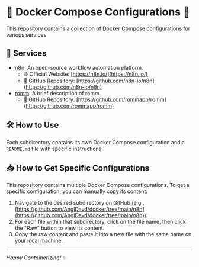 # 🐳 Docker Compose Configurations 🐳

This repository contains a collection of Docker Compose configurations for various services.

## 🚀 Services

- [n8n](./n8n/README.md): An open-source workflow automation platform.
  - 🌐 Official Website: [https://n8n.io/](https://n8n.io/)
  - 🐙 GitHub Repository: [https://github.com/n8n-io/n8n](https://github.com/n8n-io/n8n)
- [romm](./romm/README.md): A brief description of romm.
  - 🐙 GitHub Repository: [https://github.com/rommapp/romm](https://github.com/rommapp/romm)

## 🛠️ How to Use

Each subdirectory contains its own Docker Compose configuration and a `README.md` file with specific instructions.

## 📥 How to Get Specific Configurations

This repository contains multiple Docker Compose configurations. To get a specific configuration, you can manually copy its content:

1.  Navigate to the desired subdirectory on GitHub (e.g., [https://github.com/AnglDavd/docker/tree/main/n8n](https://github.com/AnglDavd/docker/tree/main/n8n)).
2.  For each file within that subdirectory, click on the file name, then click the "Raw" button to view its content.
3.  Copy the raw content and paste it into a new file with the same name on your local machine.

---
_Happy Containerizing!_ ✨